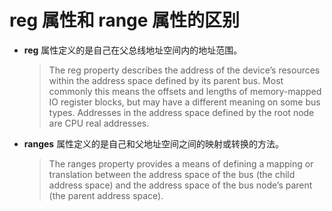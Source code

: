 # **reg** 属性和 **range** 属性的区别

 - **reg** 属性定义的是自己在父总线地址空间内的地址范围。

    > The reg property describes the address of the device’s resources within the address space defined by its parent bus. Most commonly this means the offsets and lengths of memory-mapped IO register blocks, but may have a different meaning on some bus types. Addresses in the address space defined by the root node are CPU real addresses.

 - **ranges** 属性定义的是自己和父地址空间之间的映射或转换的方法。

    > The ranges property provides a means of defining a mapping or translation between the address space of the bus (the child address space) and the address space of the bus node’s parent (the parent address space).
